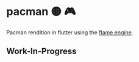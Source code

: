 # pacman 🟡 🎮

Pacman rendition in flutter using the [flame engine](https://docs.flame-engine.org/latest/).

## **Work-In-Progress**


